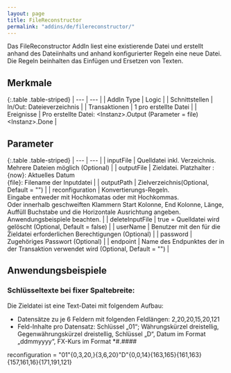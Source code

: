 ```yaml
---
layout: page
title: FileReconstructor
permalink: "addins/de/filereconstructor/"
---
```


Das FileReconstructor AddIn liest eine existierende Datei und erstellt anhand des Dateiinhalts und anhand konfigurierter Regeln eine neue Datei.
Die Regeln beinhalten das Einfügen und Ersetzen von Texten.

## Merkmale

{:.table .table-striped}
| --- | --- |
| AddIn Type | Logic |
| Schnittstellen | In/Out: Dateieverzeichnis |
| Transaktionen | 1 pro erstellte Datei |
| Ereignisse | Pro erstellte Datei: &lt;Instanz&gt;.Output (Parameter = file) <br />&lt;Instanz&gt;.Done |


## Parameter

{:.table .table-striped}
| --- | --- |
| inputFile | Quelldatei inkl. Verzeichnis. Mehrere Dateien möglich (Optional) |
| outputFile | Zieldatei. Platzhalter : <br /> {now}: Aktuelles Datum<br />	{file}: Filename der Inputdatei  |
| outputPath | Zielverzeichnis(Optional, Default = "") |
| reconfiguration | Konvertierungs-Regeln.<br />Eingabe entweder mit Hochkomatas oder mit Hochkommas.<br />Oder innerhalb geschweiften Klammern Start Kolonne, End Kolonne, Länge, Auffüll Buchstabe und die Horizontale Ausrichtung angeben.<br />Anwendungsbeispiele beachten. |
| deleteInputFile | true = Quelldatei wird gelöscht (Optional, Default = false) |
| userName | Benutzer mit den für die Zieldatei erforderlichen Berechtigungen (Optional) |
| password | Zugehöriges Passwort (Optional) |
| endpoint | Name des Endpunktes der in der Transaktion verwendet wird (Optional, Default = "") |

## Anwendungsbeispiele

### Schlüsseltexte bei fixer Spaltebreite:
Die Zieldatei ist eine Text-Datei mit folgendem Aufbau:<br />
 - Datensätze zu je 6 Feldern mit folgenden Feldlängen: 2,20,20,15,20,121
 - Feld-Inhalte pro Datensatz: Schlüssel „01“; Währungskürzel dreistellig, Gegenwährungskürzel dreistellig, Schlüssel „D“, Datum im Format „ddmmyyyy“, FX-Kurs im Format *#.####

reconfiguration = "01"{0,3,20,}{3,6,20}"D"{0,0,14}{163,165}{161,163}{157,161,16}{171,191,121}


